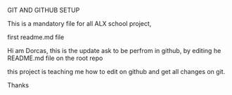 GIT AND GITHUB SETUP

This is a mandatory file for all ALX school project,

first readme.md file

Hi am Dorcas, this is the update ask to be perfrom in github, by editing he README.md file on the root repo

this project is teaching me how to edit on github and get all changes on git.

Thanks

